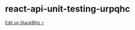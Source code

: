 # react-api-unit-testing-urpqhc

[Edit on StackBlitz ⚡️](https://stackblitz.com/edit/react-api-unit-testing-urpqhc)